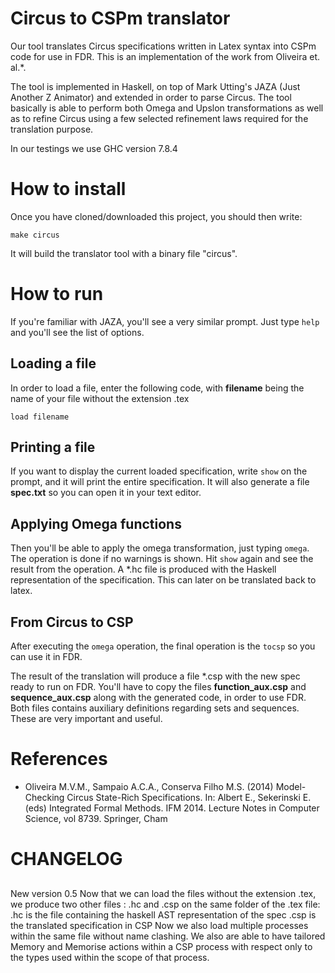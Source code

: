 # Circus to CSPm translator

Our tool translates Circus specifications written in Latex syntax into CSPm code for use in FDR. This is an implementation of the work from Oliveira et. al.*.

The tool is implemented in Haskell, on top of Mark Utting's JAZA (Just Another Z Animator) and extended in order to parse Circus. The tool basically is able to perform both Omega and Upslon transformations as well as to refine Circus using a few selected refinement laws required for the translation purpose.

In our testings we use GHC version 7.8.4


# How to install

Once you have cloned/downloaded this project, you should then write:

```
make circus
```

It will build the translator tool with a binary file "circus".

# How to run

If you're familiar with JAZA, you'll see a very similar prompt. Just type ``help`` and you'll see the list of options.

## Loading a file
In order to load a file, enter the following code, with **filename** being the name of your file 
without the extension .tex
```
load filename
```

## Printing a file
If you want to display the current loaded specification, write ``show`` on the prompt, and it will print the entire specification. It will also generate a file **spec.txt** so you can open it in your text editor.

## Applying Omega functions

Then you'll be able to apply the omega transformation, just typing ``omega``. The operation is done if no warnings is shown. Hit ``show`` again and see the result from the operation. A *.hc file is produced with the Haskell representation of the specification. This can later on be translated back to latex.

## From Circus to CSP

After executing the ``omega`` operation, the final operation is the ``tocsp`` so you can use it in FDR.

The result of the translation will produce a file *.csp with the new spec ready to run on FDR. You'll have to copy the files **function_aux.csp** and **sequence_aux.csp** along with the generated code, in order to use FDR. Both files contains auxiliary definitions regarding sets and sequences. These are very important and useful. 


# References

* Oliveira M.V.M., Sampaio A.C.A., Conserva Filho M.S. (2014) Model-Checking Circus State-Rich Specifications. In: Albert E., Sekerinski E. (eds) Integrated Formal Methods. IFM 2014. Lecture Notes in Computer Science, vol 8739. Springer, Cham

# CHANGELOG

## 
New version 0.5
Now that we can load the files without the extension .tex, we produce
two other files : .hc and .csp on the same folder of the .tex file:
    .hc is the file containing the haskell AST representation of the spec
    .csp is the translated specification in CSP
Now we also load multiple processes within the same file without name
clashing.
We also are able to have tailored Memory and Memorise actions within
a CSP process with respect only to the types used within the scope
of that process.

